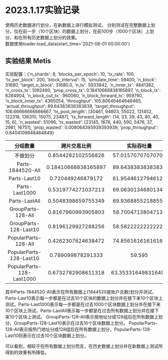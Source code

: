 # 2023.1.17实验记录

使用历史数据进行划分，在新数据上进行模拟测试， 分别测试在完整数据上划分，仅在前一步（10个区块）的数据上划分，在前100步（1000个区块）上划分，和在所有历史数据上划分的效果。  
数据使用loader.load_data(start_time='2021-08-01 00:00:00')  

## 实验结果 Metis

实验配置：{'n_shards': 8, 'blocks_per_epoch': 10, 'tx_rate': 100, 'tx_per_block': 200, 'block_interval': 15, 'simulate_time': 59400, 'n_block': 31680, 'target_n_block': 31680.0, 'n_tx': 5933842, 'n_inner_tx': 4841382, 'n_cross_tx': 1092460, 'prop_cross_tx': 0.18410668838165897, 'n_block_tx': 6284904, 'n_block_out_tx': 960060, 'n_block_forward_tx': 959790, 'n_block_inner_tx': 4365054, 'throughput': 105.80646464646465, 'actual_throughput': 89.64383838383839, 'target_throughput': 106.66666666666667, 'tx_pool_length': [30461, 94603, 55022, 131452, 122318, 136310, 15075, 23487], 'tx_forward_length': [14, 33, 39, 43, 80, 40, 15, 6], 'n_wasted': 51096, 'tx_wasted': [23145, 1676, 440, 590, 5476, 37, 2981, 16751], 'prop_wasted': 0.008064393939393939, 'prop_throughput': 0.8404109848484849}  

|分组数量|跨片交易比例|实际吞吐量|
|:-----:|:---------:|:-------:|
|不做划分|0.8544282102556826|57.01570707070707|
|Parts-1844520-All|0.18410668838165897|89.64383838383839|
|Parts-Last10|0.720449246879172|61.95446127946128|
|Parts-Last1000|0.5319774271037213|69.06301346801347|
|Parts-LastAll|0.5048398659755349|69.93688552188553|
|GroupParts-128-All|0.8167960993905803|58.70047138047138|
|GroupParts-128-Last10|0.8196129927288256|58.58222222222222|
|PopularParts-128-All|0.4262307624638472|74.85616161616161|
|PopularParts-128-Last10|0.789099878291333|59.595|
|PopularParts-128-Last1000|0.6732782908611318|63.353316498316495|

其中Parts-1844520-All表示在所有数据上(1844520是账户总数)划分并测试，Parts-Last10表示每一步都是在过去10个区块的数据上划分并在接下来10个区块上测试，Parts-Last1000表示每一步都是在过去1000个区块数据上划分并在接下来10个区块上测试，Parts-LastAll表示每一步都是在过去所有数据上划分并在接下来10个区块上测试。
GroupParts-128-All表示按地址分成128组后在所有数据上划分，GroupParts-128-Last10表示在过去10个区块数据上划分。
PopularParts-128-All表示按热门地址分成128组后在所有数据上划分，PopularParts-128-Last10则表示在过去10个区块数据上划分。

可以看到，相较于在所有数据上划分而言，在历史数据上划分并在新数据上测试所得到的效果有所降低。


